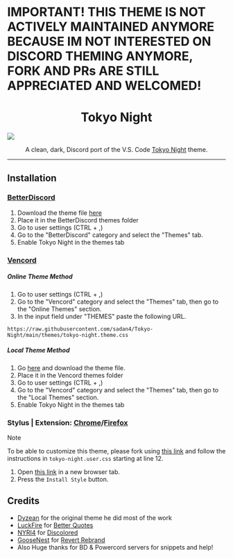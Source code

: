 # IMPORTANT! THIS THEME IS NOT ACTIVELY MAINTAINED ANYMORE BECAUSE IM NOT INTERESTED ON DISCORD THEMING ANYMORE, FORK AND PRs ARE STILL APPRECIATED AND WELCOMED!
<h1 align="center">Tokyo Night</h1>

![](https://github.com/sadan4/Tokyo-Night/blob/main/src/assets/preview.png?raw=true)

<p align="center">A clean, dark, Discord port of the V.S. Code <a href="https://github.com/enkia/tokyo-night-vscode-theme">Tokyo Night</a> theme.</p>

---

## Installation

### [BetterDiscord](https://betterdiscord.app)

1. Download the theme file [here](https://betterdiscord.app/Download?id=439)
2. Place it in the BetterDiscord themes folder
3. Go to user settings (CTRL + ,)
4. Go to the "BetterDiscord" category and select the "Themes" tab.
5. Enable Tokyo Night in the themes tab

### [Vencord](https://vencord.dev)

##### Online Theme Method

1. Go to user settings (CTRL + ,)
2. Go to the "Vencord" category and select the "Themes" tab, then go to the "Online Themes" section.
3. In the input field under "THEMES" paste the following URL.
```
https://raw.githubusercontent.com/sadan4/Tokyo-Night/main/themes/tokyo-night.theme.css
```

##### Local Theme Method

1. Go [here](https://github.com/sadan4/Tokyo-Night/blob/main/themes/tokyo-night.theme.css) and download the theme file.
2. Place it in the Vencord themes folder
3. Go to user settings (CTRL + ,)
4. Go to the "Vencord" category and select the "Themes" tab, then go to the "Local Themes" section.
5. Enable Tokyo Night in the themes tab

### Stylus | Extension: [Chrome](https://chrome.google.com/webstore/detail/stylus/clngdbkpkpeebahjckkjfobafhncgmne)/[Firefox](https://addons.mozilla.org/en-US/firefox/addon/styl-us)

> [!Note]
> To be able to customize this theme, please fork using [this link](https://github.com/sadan4/Tokyo-Night/fork) and follow the instructions in `tokyo-night.user.css` starting at line 12.

1. Open [this link](https://github.com/sadan4/Tokyo-Night/blob/main/themes/tokyo-night.user.css) in a new browser tab.
2. Press the `Install Style` button.

## Credits

- [Dyzean](https://github.com/dyzean) for the original theme he did most of the work
- [LuckFire](https://github.com/LuckFire) for [Better Quotes](https://github.com/LuckFire/CSS-Snippets/tree/master/BetterQuotes)
- [NYRI4](https://github.com/NYRI4) for [Discolored](https://github.com/NYRI4/Discolored)
- [GooseNest](https://github.com/Goose-Nest) for [Revert Rebrand](https://github.com/Goose-Nest/GT-RevertRebrand)
- Also Huge thanks for BD & Powercord servers for snippets and help!
